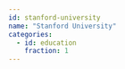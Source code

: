 ```yaml
---
id: stanford-university
name: "Stanford University"
categories:
  - id: education
    fraction: 1
--- 
```

